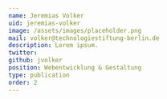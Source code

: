 ```yaml
---
name: Jeremias Volker
uid: jeremias-volker
image: /assets/images/placeholder.png
mail: volker@technologiestiftung-berlin.de
description: Lorem ipsum.
twitter:
github: jvolker
position: Webentwicklung & Gestaltung
type: publication
order: 2
---
```

